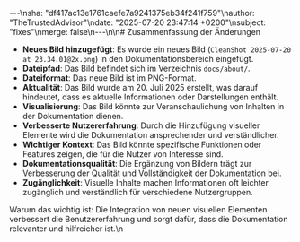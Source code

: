 ---\nsha: "df417ac13e1761caefe7a9241375eb34f241f759"\nauthor: "TheTrustedAdvisor"\ndate: "2025-07-20 23:47:14 +0200"\nsubject: "fixes"\nmerge: false\n---\n\n# Zusammenfassung der Änderungen

- **Neues Bild hinzugefügt**: Es wurde ein neues Bild (`CleanShot 2025-07-20 at 23.34.01@2x.png`) in den Dokumentationsbereich eingefügt.
- **Dateipfad**: Das Bild befindet sich im Verzeichnis `docs/about/`.
- **Dateiformat**: Das neue Bild ist im PNG-Format.
- **Aktualität**: Das Bild wurde am 20. Juli 2025 erstellt, was darauf hindeutet, dass es aktuelle Informationen oder Darstellungen enthält.
- **Visualisierung**: Das Bild könnte zur Veranschaulichung von Inhalten in der Dokumentation dienen.
- **Verbesserte Nutzererfahrung**: Durch die Hinzufügung visueller Elemente wird die Dokumentation ansprechender und verständlicher.
- **Wichtiger Kontext**: Das Bild könnte spezifische Funktionen oder Features zeigen, die für die Nutzer von Interesse sind.
- **Dokumentationsqualität**: Die Ergänzung von Bildern trägt zur Verbesserung der Qualität und Vollständigkeit der Dokumentation bei.
- **Zugänglichkeit**: Visuelle Inhalte machen Informationen oft leichter zugänglich und verständlich für verschiedene Nutzergruppen.

Warum das wichtig ist: Die Integration von neuen visuellen Elementen verbessert die Benutzererfahrung und sorgt dafür, dass die Dokumentation relevanter und hilfreicher ist.\n